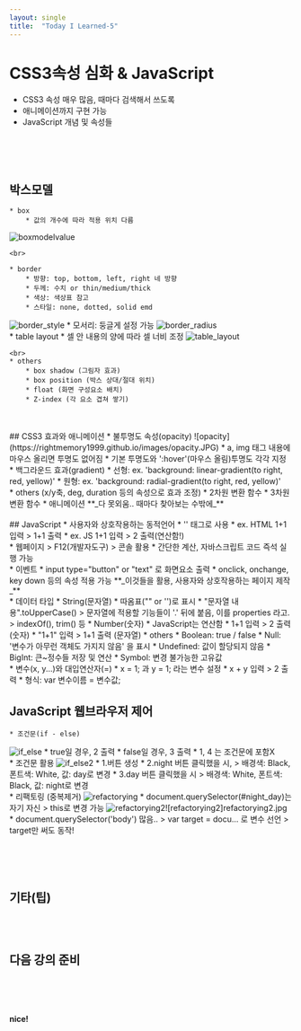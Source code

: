 ```yaml
---
layout: single
title:  "Today I Learned-5"
---
```


# CSS3속성 심화 & JavaScript
  * CSS3 속성 매우 많음, 때마다 검색해서 쓰도록
  * 애니메이션까지 구현 가능
  * JavaScript 개념 및 속성들

<br>
<br>
<br>

## 박스모델
	* box
		* 값의 개수에 따라 적용 위치 다름
![boxmodelvalue](https://rightmemory1999.github.io/images/boxmodelvalue.JPG)
	
	<br>
	
	* border
		* 방향: top, bottom, left, right 네 방향
		* 두께: 수치 or thin/medium/thick
		* 색상: 색상표 참고
		* 스타일: none, dotted, solid emd
![border_style](https://rightmemory1999.github.io/images/border_style.JPG)
		* 모서리: 둥글게 설정 가능
![border_radius](https://rightmemory1999.github.io/images/border_radius.JPG)
	<br>
	* table layout
		* 셀 안 내용의 양에 따라 셀 너비 조정
![table_layout](https://rightmemory1999.github.io/images/table_layout.JPG)
	
	<br>
	* others
		* box shadow (그림자 효과)
		* box position (박스 상대/절대 위치)
		* float (화면 구성요소 배치)
		* Z-index (각 요소 겹쳐 쌓기)
	
<br>
<br>
## CSS3 효과와 애니메이션
	* 불투명도 속성(opacity)
![opacity](https://rightmemory1999.github.io/images/opacity.JPG)
		* a, img 태그 내용에 마우스 올리면 투명도 없어짐
		* 기본 투명도와 ':hover'(마우스 올림)투명도 각각 지정
	<br>
	* 백그라운드 효과(gradient)
		* 선형: ex. 'background: linear-gradient(to right, red, yellow)'
		* 원형: ex. 'background: radial-gradient(to right, red, yellow)'
	<br>
	* others (x/y축, deg, duration 등의 속성으로 효과 조정)
		* 2차원 변환 함수
		* 3차원 변환 함수
		* 애니메이션
			**_다 못외움.. 때마다 찾아보는 수밖에_**
<br>
<br>
## JavaScript
	* 사용자와 상호작용하는 동적언어
	* '<script></script>' 태그로 사용
		* ex. HTML 1+1 입력 > 1+1 출력
		* ex. JS 1+1 입력 > 2 출력(연산함!)
	<br>
	* 웹페이지 > F12(개발자도구) > 콘솔 활용
		* 간단한 계산, 자바스크립트 코드 즉석 실행 가능
	<br>
	* 이벤트
		* input type="button" or "text" 로 화면요소 출력
		* onclick, onchange, key down 등의 속성 적용 가능
			**_이것들을 활용, 사용자와 상호작용하는 페이지 제작_**
	<br>
	* 데이터 타입
		* String(문자열)
			* 따옴표("" or '')로 표시
			* "문자열 내용".toUpperCase()
        > 문자열에 적용할 기능들이 '.' 뒤에 붙음, 이를 properties 라고.
        > indexOf(), trim() 등
		* Number(숫자)
			* JavaScript는 연산함
			* 1+1 입력 > 2 출력 (숫자)
			* "1+1" 입력 > 1+1 출력 (문자열)
		* others
			* Boolean: true / false
			* Null: '변수가 아무런 객체도 가지지 않음' 을 표시
			* Undefined: 값이 할당되지 않음
			* BigInt: 큰~정수들 저장 및 연산
			* Symbol: 변경 불가능한 고유값
	<br>
	* 변수(x, y...)와 대입연산자(=)
		* x = 1; 과 y = 1; 라는 변수 설정
		* x + y 입력 > 2 출력
		* 형식: var 변수이름 = 변수값;
	
## JavaScript 웹브라우저 제어
	* 조건문(if - else)
![if_else](https://rightmemory1999.github.io/images/if_else.JPG)
		* true일 경우, 2 출력
		* false일 경우, 3 출력
		* 1, 4 는 조건문에 포함X
	<br>
	* 조건문 활용
![if_else2](https://rightmemory1999.github.io/images/if_else2.JPG)
		* 1.버튼 생성
		* 2.night 버튼 클릭했을 시,
			> 배경색: Black, 폰트색: White, 값: day로 변경
		* 3.day 버튼 클릭했을 시
			> 배경색: White, 폰트색: Black, 값: night로 변경
	<br>
	* 리팩토링	(중복제거)
![refactorying](https://rightmemory1999.github.io/images/refactorying.JPG)
		* document.querySelector(#night_day)는 자기 자신
			> this로 변경 가능
![refactorying2](https://rightmemory1999.github.io/images/refactorying2.JPG)![refactorying2]refactorying2.jpg
		* document.querySelector('body') 많음..
			> var target = docu... 로 변수 선언
			> target만 써도 동작!

		
<br>
<br>
<br>

## 기타(팁)


<br>
<br>


## 다음 강의 준비


<br>
<br>
<br>

**nice!**
